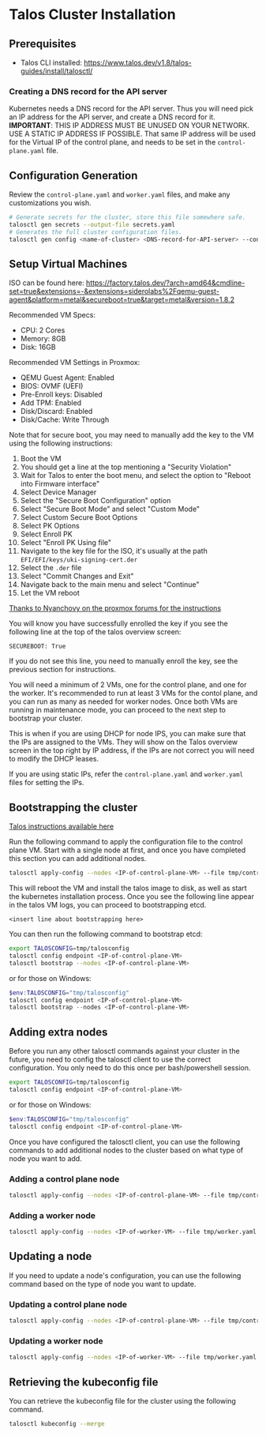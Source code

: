 # Talos Cluster Installation


## Prerequisites

- Talos CLI installed: https://www.talos.dev/v1.8/talos-guides/install/talosctl/

### Creating a DNS record for the API server

Kubernetes needs a DNS record for the API server.
Thus you will need pick an IP address for the API server, and create a DNS record for it.
**IMPORTANT**: THIS IP ADDRESS MUST BE UNUSED ON YOUR NETWORK. USE A STATIC IP ADDRESS IF POSSIBLE.
That same IP address will be used for the Virtual IP of the control plane, and needs to be set in the `control-plane.yaml` file.

## Configuration Generation

Review the `control-plane.yaml` and `worker.yaml` files, and make any customizations you wish.


```bash
# Generate secrets for the cluster, store this file somewhere safe.
talosctl gen secrets --output-file secrets.yaml
# Generates the full cluster configuration files.
talosctl gen config <name-of-cluster> <DNS-record-for-API-server> --config-patch-control-plane @talos/control-plane.yaml --config-patch-worker @talos/worker.yaml --with-secrets secrets.yaml --output-dir tmp
```


## Setup Virtual Machines

ISO can be found here: https://factory.talos.dev/?arch=amd64&cmdline-set=true&extensions=-&extensions=siderolabs%2Fqemu-guest-agent&platform=metal&secureboot=true&target=metal&version=1.8.2

Recommended VM Specs:

- CPU: 2 Cores
- Memory: 8GB
- Disk: 16GB


Recommended VM Settings in Proxmox:

- QEMU Guest Agent: Enabled
- BIOS: OVMF (UEFI)
- Pre-Enroll keys: Disabled
- Add TPM: Enabled
- Disk/Discard: Enabled
- Disk/Cache: Write Through

Note that for secure boot, you may need to manually add the key to the VM using the following instructions:

1. Boot the VM
1. You should get a line at the top mentioning a "Security Violation"
1. Wait for Talos to enter the boot menu, and select the option to "Reboot into Firmware interface"
1. Select Device Manager
1. Select the "Secure Boot Configuration" option
1. Select "Secure Boot Mode" and select "Custom Mode"
1. Select Custom Secure Boot Options
1. Select PK Options
1. Select Enroll PK
1. Select "Enroll PK Using file"
1. Navigate to the key file for the ISO, it's usually at the path `EFI/EFI/keys/uki-signing-cert.der`
1. Select the `.der` file
1. Select "Commit Changes and Exit"
1. Navigate back to the main menu and select "Continue"
1. Let the VM reboot

[Thanks to Nyanchovy on the proxmox forums for the instructions](https://forum.proxmox.com/threads/enroll-custom-secureboot-keys.151443/post-690267)

You will know you have successfully enrolled the key if you see the following line at the top of the talos overview screen:

```
SECUREBOOT: True
```

If you do not see this line, you need to manually enroll the key, see the previous section for instructions.

You will need a minimum of 2 VMs, one for the control plane, and one for the worker.
It's recommended to run at least 3 VMs for the contol plane, and you can run as many as needed for worker nodes.
Once both VMs are running in maintenance mode, you can proceed to the next step to bootstrap your cluster.

This is when if you are using DHCP for node IPS, you can make sure that the IPs are assigned to the VMs.
They will show on the Talos overview screen in the top right by IP address, if the IPs are not correct you will need to modify the DHCP leases.

If you are using static IPs, refer the `control-plane.yaml` and `worker.yaml` files for setting the IPs.

## Bootstrapping the cluster

[Talos instructions available here](https://www.talos.dev/v1.8/talos-guides/install/virtualized-platforms/proxmox/#create-control-plane-node)

Run the following command to apply the configuration file to the control plane VM. Start with a single node at first, and once you have completed this section you can add additional nodes.

```bash
talosctl apply-config --nodes <IP-of-control-plane-VM> --file tmp/control-plane.yaml --insecure
```

This will reboot the VM and install the talos image to disk, as well as start the kubernetes installation process.
Once you see the following line appear in the talos VM logs, you can proceed to bootstrapping etcd.

```
<insert line about bootstrapping here>
```

You can then run the following command to bootstrap etcd:

```bash
export TALOSCONFIG=tmp/talosconfig
talosctl config endpoint <IP-of-control-plane-VM>
talosctl bootstrap --nodes <IP-of-control-plane-VM>
```

or for those on Windows:

```powershell
$env:TALOSCONFIG="tmp/talosconfig"
talosctl config endpoint <IP-of-control-plane-VM>
talosctl bootstrap --nodes <IP-of-control-plane-VM>
```

## Adding extra nodes

Before you run any other talosctl commands against your cluster in the future, you need to config the talosctl client to use the correct configuration.
You only need to do this once per bash/powershell session.

```bash
export TALOSCONFIG=tmp/talosconfig
talosctl config endpoint <IP-of-control-plane-VM>
```

or for those on Windows:

```powershell
$env:TALOSCONFIG="tmp/talosconfig"
talosctl config endpoint <IP-of-control-plane-VM>
```

Once you have configured the talosctl client, you can use the following commands to add additional nodes to the cluster based on what type of node you want to add.

### Adding a control plane node

```bash
talosctl apply-config --nodes <IP-of-control-plane-VM> --file tmp/control-plane.yaml --insecure
```

### Adding a worker node

```bash
talosctl apply-config --nodes <IP-of-worker-VM> --file tmp/worker.yaml --insecure
```

## Updating a node

If you need to update a node's configuration, you can use the following command based on the type of node you want to update.

### Updating a control plane node

```bash
talosctl apply-config --nodes <IP-of-control-plane-VM> --file tmp/control-plane.yaml
```

### Updating a worker node

```bash
talosctl apply-config --nodes <IP-of-worker-VM> --file tmp/worker.yaml
```

## Retrieving the kubeconfig file

You can retrieve the kubeconfig file for the cluster using the following command.

```bash
talosctl kubeconfig --merge
```

